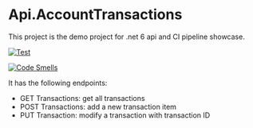 # Api.AccountTransactions

This project is the demo project for .net 6 api and CI pipeline showcase.

[![Test](https://github.com/willchenxa/Api.AccountTransactions/workflows/Api.AccountTransactions/badge.svg)](https://github.com/willchenxa/Api.AccountTransactions/actions)

[![Code Smells](https://sonarcloud.io/api/project_badges/measure?project=willchenxa_Api.AccountTransactions&metric=code_smells)](https://sonarcloud.io/summary/new_code?id=willchenxa_Api.AccountTransactions)

It has the following endpoints:

- GET Transactions: get all transactions
- POST Transactions: add a new transaction item
- PUT Transaction: modify a transaction with transaction ID
